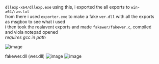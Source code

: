 `dllexp-x64/dllexp.exe` using this, i exported the all exports to `win-x64/raw.txt`
<br>
from there i used `exporter.exe` to make a fake `wer.dll` with all the exports as msgbox to see what i used
<br>
i then took the realavent exports and made `fakewer/fakewer.c`, compiled and viola notepad opened
<br>
*requires gcc in path*


![image](https://github.com/user-attachments/assets/9357e3b2-da71-4331-afb6-92b52d7b6dd1)

fakewer.dll (wer.dll)
![image](https://github.com/user-attachments/assets/b5850b9e-d26a-4043-8264-a3de157513fb)
![image](https://github.com/user-attachments/assets/83371475-03ec-4168-ab0f-d845cbf627b8)
